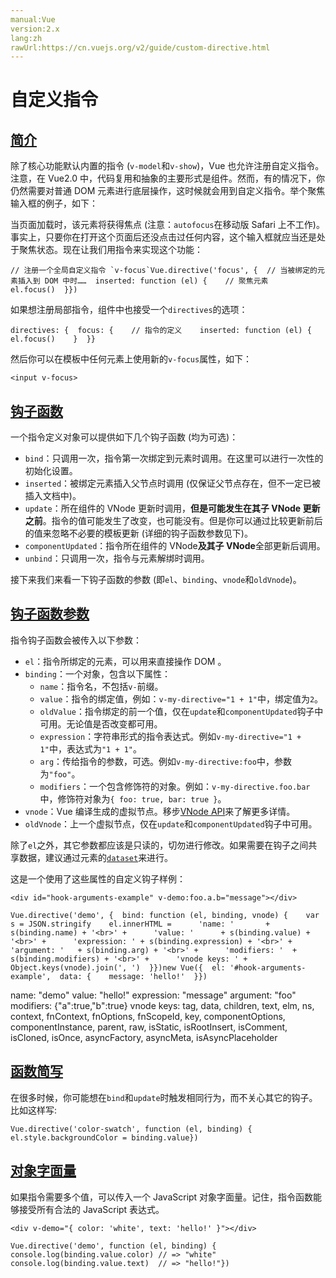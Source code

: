 ```yaml
---
manual:Vue
version:2.x
lang:zh
rawUrl:https://cn.vuejs.org/v2/guide/custom-directive.html
---
```



# 自定义指令

## [简介](%25088#简介 "简介")<a name="简介"></a>


除了核心功能默认内置的指令 (`v-model`和`v-show`)，Vue 也允许注册自定义指令。注意，在 Vue2.0 中，代码复用和抽象的主要形式是组件。然而，有的情况下，你仍然需要对普通 DOM 元素进行底层操作，这时候就会用到自定义指令。举个聚焦输入框的例子，如下：




当页面加载时，该元素将获得焦点 (注意：`autofocus`在移动版 Safari 上不工作)。事实上，只要你在打开这个页面后还没点击过任何内容，这个输入框就应当还是处于聚焦状态。现在让我们用指令来实现这个功能：


```
// 注册一个全局自定义指令 `v-focus`Vue.directive('focus', {  // 当被绑定的元素插入到 DOM 中时……  inserted: function (el) {    // 聚焦元素    el.focus()  }})
``` 



如果想注册局部指令，组件中也接受一个`directives`的选项：


```
directives: {  focus: {    // 指令的定义    inserted: function (el) {      el.focus()    }  }}
``` 



然后你可以在模板中任何元素上使用新的`v-focus`属性，如下：


```
<input v-focus>
``` 


## [钩子函数](%25088#钩子函数 "钩子函数")<a name="钩子函数"></a>


一个指令定义对象可以提供如下几个钩子函数 (均为可选)：


* `bind`：只调用一次，指令第一次绑定到元素时调用。在这里可以进行一次性的初始化设置。
* `inserted`：被绑定元素插入父节点时调用 (仅保证父节点存在，但不一定已被插入文档中)。
* `update`：所在组件的 VNode 更新时调用，**但是可能发生在其子 VNode 更新之前**。指令的值可能发生了改变，也可能没有。但是你可以通过比较更新前后的值来忽略不必要的模板更新 (详细的钩子函数参数见下)。
* `componentUpdated`：指令所在组件的 VNode**及其子 VNode**全部更新后调用。
* `unbind`：只调用一次，指令与元素解绑时调用。


接下来我们来看一下钩子函数的参数 (即`el`、`binding`、`vnode`和`oldVnode`)。


## [钩子函数参数](%25088#钩子函数参数 "钩子函数参数")<a name="钩子函数参数"></a>


指令钩子函数会被传入以下参数：


* `el`：指令所绑定的元素，可以用来直接操作 DOM 。
* `binding`：一个对象，包含以下属性：
	* `name`：指令名，不包括`v-`前缀。
	* `value`：指令的绑定值，例如：`v-my-directive="1 + 1"`中，绑定值为`2`。
	* `oldValue`：指令绑定的前一个值，仅在`update`和`componentUpdated`钩子中可用。无论值是否改变都可用。
	* `expression`：字符串形式的指令表达式。例如`v-my-directive="1 + 1"`中，表达式为`"1 + 1"`。
	* `arg`：传给指令的参数，可选。例如`v-my-directive:foo`中，参数为`"foo"`。
	* `modifiers`：一个包含修饰符的对象。例如：`v-my-directive.foo.bar`中，修饰符对象为`{ foo: true, bar: true }`。
* `vnode`：Vue 编译生成的虚拟节点。移步[VNode API](%24785#VNode-接口 "")来了解更多详情。
* `oldVnode`：上一个虚拟节点，仅在`update`和`componentUpdated`钩子中可用。


除了`el`之外，其它参数都应该是只读的，切勿进行修改。如果需要在钩子之间共享数据，建议通过元素的[`dataset`](%6667 "")来进行。



这是一个使用了这些属性的自定义钩子样例：


```
<div id="hook-arguments-example" v-demo:foo.a.b="message"></div>
``` 


```
Vue.directive('demo', {  bind: function (el, binding, vnode) {    var s = JSON.stringify    el.innerHTML =      'name: '       + s(binding.name) + '<br>' +      'value: '      + s(binding.value) + '<br>' +      'expression: ' + s(binding.expression) + '<br>' +      'argument: '   + s(binding.arg) + '<br>' +      'modifiers: '  + s(binding.modifiers) + '<br>' +      'vnode keys: ' + Object.keys(vnode).join(', ')  }})new Vue({  el: '#hook-arguments-example',  data: {    message: 'hello!'  }})
``` 

name: &quot;demo&quot;
value: &quot;hello!&quot;
expression: &quot;message&quot;
argument: &quot;foo&quot;
modifiers: {&quot;a&quot;:true,&quot;b&quot;:true}
vnode keys: tag, data, children, text, elm, ns, context, fnContext, fnOptions, fnScopeId, key, componentOptions, componentInstance, parent, raw, isStatic, isRootInsert, isComment, isCloned, isOnce, asyncFactory, asyncMeta, isAsyncPlaceholder

## [函数简写](%25088#函数简写 "函数简写")<a name="函数简写"></a>


在很多时候，你可能想在`bind`和`update`时触发相同行为，而不关心其它的钩子。比如这样写:


```
Vue.directive('color-swatch', function (el, binding) {  el.style.backgroundColor = binding.value})
``` 


## [对象字面量](%25088#对象字面量 "对象字面量")<a name="对象字面量"></a>


如果指令需要多个值，可以传入一个 JavaScript 对象字面量。记住，指令函数能够接受所有合法的 JavaScript 表达式。


```
<div v-demo="{ color: 'white', text: 'hello!' }"></div>
``` 


```
Vue.directive('demo', function (el, binding) {  console.log(binding.value.color) // => "white"  console.log(binding.value.text)  // => "hello!"})
``` 


